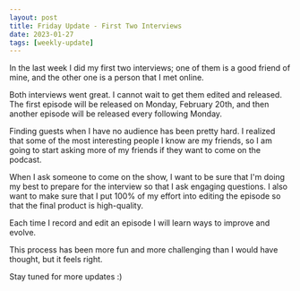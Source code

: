 ```yaml
---
layout: post
title: Friday Update - First Two Interviews
date: 2023-01-27
tags: [weekly-update]
---
```


In the last week I did my first two interviews; one of them is a good friend of mine, and the other one is a person that I met online.

Both interviews went great. I cannot wait to get them edited and released. The first episode will be released on Monday, February 20th, and then another episode will be released every following Monday.

Finding guests when I have no audience has been pretty hard. I realized that some of the most interesting people I know are my friends, so I am going to start asking more of my friends if they want to come on the podcast.

When I ask someone to come on the show, I want to be sure that I'm doing my best to prepare for the interview so that I ask engaging questions. I also want to make sure that I put 100% of my effort into editing the episode so that the final product is high-quality.

Each time I record and edit an episode I will learn ways to improve and evolve.

This process has been more fun and more challenging than I would have thought, but it feels right.

Stay tuned for more updates :)
